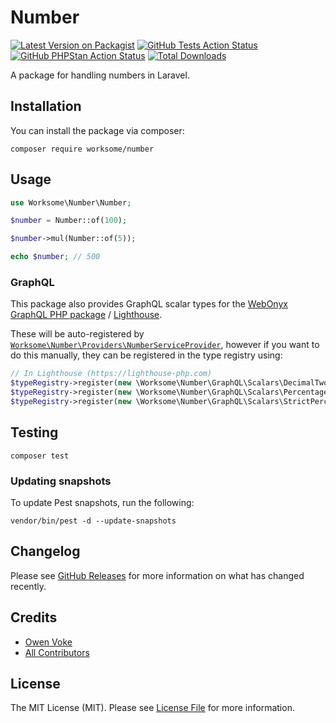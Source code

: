 # Number

[![Latest Version on Packagist](https://img.shields.io/packagist/v/worksome/number.svg?style=flat-square&label=Packagist)](https://packagist.org/packages/worksome/number)
[![GitHub Tests Action Status](https://img.shields.io/github/actions/workflow/status/worksome/number/run-tests.yml?branch=main&label=Tests&style=flat-square)](https://github.com/worksome/number/actions?query=workflow%3ATests)
[![GitHub PHPStan Action Status](https://img.shields.io/github/actions/workflow/status/worksome/number/phpstan.yml?branch=main&label=PHPStan&style=flat-square)](https://github.com/worksome/number/actions?query=workflow%3APHPStan)
[![Total Downloads](https://img.shields.io/packagist/dt/worksome/number.svg?style=flat-square&label=Downloads)](https://packagist.org/packages/worksome/number)

A package for handling numbers in Laravel.

## Installation

You can install the package via composer:

```shell
composer require worksome/number
```

## Usage

```php
use Worksome\Number\Number;

$number = Number::of(100);

$number->mul(Number::of(5));

echo $number; // 500
```

### GraphQL

This package also provides GraphQL scalar types for the [WebOnyx GraphQL PHP package](https://github.com/webonyx/graphql-php) / [Lighthouse](https://lighthouse-php.com).

These will be auto-registered by [`Worksome\Number\Providers\NumberServiceProvider`](src/Providers/NumberServiceProvider.php), however if you want to do this manually, they can be registered in the type registry using:

```php
// In Lighthouse (https://lighthouse-php.com)
$typeRegistry->register(new \Worksome\Number\GraphQL\Scalars\DecimalTwoType());
$typeRegistry->register(new \Worksome\Number\GraphQL\Scalars\PercentageType());
$typeRegistry->register(new \Worksome\Number\GraphQL\Scalars\StrictPercentageType());
```

## Testing

```shell
composer test
```

### Updating snapshots

To update Pest snapshots, run the following:

```shell
vendor/bin/pest -d --update-snapshots
```

## Changelog

Please see [GitHub Releases](https://github.com/worksome/number/releases) for more information on what has changed recently.

## Credits

- [Owen Voke](https://github.com/owenvoke)
- [All Contributors](../../contributors)

## License

The MIT License (MIT). Please see [License File](LICENSE.md) for more information.
